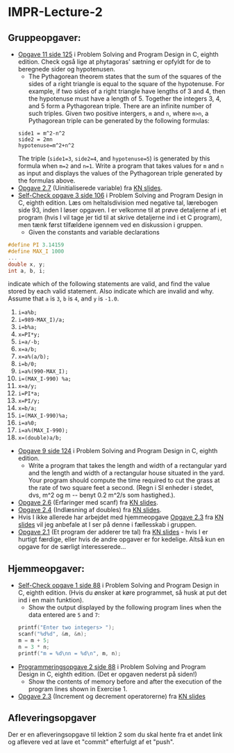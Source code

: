 # IMPR-Lecture-2

## Gruppeopgaver:

- [Opgave 11 side 125](src/exercise-PSPDC-125-11.c) i Problem Solving and Program Design in C, eighth edition. 
Check også lige at phytagoras' sætning er opfyldt for de to beregnede sider og hypotenusen.
  - The Pythagorean theorem states that the sum of the squares of the sides of a right triangle is equal to the square of the hypotenuse. For example, if two sides of a right triangle have lengths of 3 and 4, then the hypotenuse must have a length of 5. Together the integers 3, 4, and 5 form a Pythagorean triple. There are an infinite number of such triples. Given two positive intergers, `m` and `n`, where `m>n`, a Pythagorean triple can be generated by the following formulas:
   ```
  side1 = m^2-n^2
  side2 = 2mn
  hypotenuse=m^2+n^2
  ```
  The triple (`side1=3`, `side2=4`, and `hypotenuse=5`) is generated by this formula when `m=2` and `n=1`. Write a program that takes values for `m` and `n` as input and displays the values of the Pythagorean triple generated by the formulas above.
- [Opgave 2.7](src/exercise-2.7.c) (Uinitialiserede variable) fra [KN slides](http://people.cs.aau.dk/~normark/impr-c/intro-flere-opgaver-slide-exercise-1.html).
- [Self-Check opgave 3 side 106](src/exercise-PSPDC-106-3.c) i Problem Solving and Program Design in C, eighth edition. 
Læs om heltalsdivision med negative tal, lærebogen side 93, inden I løser opgaven. 
I er velkomne til at prøve detaljerne af i et program (hvis I vil tage jer tid til at skrive detaljerne ind i et C program), men tænk først tilfældene igennem ved en diskussion i gruppen.
  - Given the constants and variable declarations
```c
#define PI 3.14159
#define MAX_I 1000
...
double x, y;
int a, b, i;
```

indicate which of the following statements are valid, and find the value stored by each valid statement. Also indicate which are invalid and why. Assume that `a` is `3`, `b` is `4`, and `y` is `-1.0`.

1) `i=a%b;`
2) `i=989-MAX_I)/a;`
3) `i=b%a;`
4) `x=PI*y;`
5) `i=a/-b;`
6) `x=a/b;`
7) `x=a%(a/b);`
8) `i=b/0;`
9) `i=a%(990-MAX_I);`
10) `i=(MAX_I-990) %a;`
11) `x=a/y;`
12) `i=PI*a;`
13) `x=PI/y;`
14) `x=b/a;`
15) `i=(MAX_I-990)%a;`
16) `i=a%0;`
17) `i=a%(MAX_I-990);`
18) `x=(double)a/b;`

- [Opgave 9 side 124](src/exercise-PSPDC-124-9.c) i Problem Solving and Program Design in C, eighth edition.
  - Write a program that takes the length and width of a rectangular yard and the length and width of a rectangular house situated in the yard. Your program should compute the time required to cut the grass at the rate of two square feet a second. (Regn i SI enheder i stedet, dvs, m^2 og m -- benyt 0.2 m^2/s som hastighed.).
- [Opgave 2.6](src/exercise-2.6.c) (Erfaringer med scanf) fra [KN slides](http://people.cs.aau.dk/~normark/impr-c/intro-circle-example-slide-exercise-2.html).
- [Opgave 2.4](src/exercise-2.4.c) (Indlæsning af doubles) fra [KN slides](http://people.cs.aau.dk/~normark/impr-c/intro-scanf-slide-exercise-1.html).
- Hvis I ikke allerede har arbejdet med hjemmeopgave [Opgave 2.3](src/exercise-2.3.c) fra [KN slides](http://people.cs.aau.dk/~normark/impr-c/intro-asignments-ny-2-slide-exercise-1.html) vil jeg anbefale at I ser på denne i fællesskab i gruppen.
- [Opgave 2.1](src/exercise-2.1.c) (Et program der adderer tre tal) fra [KN slides](http://people.cs.aau.dk/~normark/impr-c/intro-types-slide-exercise-1.html) - hvis I er hurtigt færdige, eller hvis de andre opgaver er for kedelige.  Altså kun en opgave for de særligt interesserede...


## Hjemmeopgaver:

- [Self-Check opgave 1 side 88](src/exercise-PSPDC-88-1.c) i Problem Solving and Program Design in C, eighth edition. (Hvis du ønsker at køre programmet, så husk at put det ind i en main funktion).
  - Show the output displayed by the following program lines when the data entered are `5` and `7`:
  ```c
  printf("Enter two integers> ");
  scanf("%d%d", &m, &n);
  m = m + 5;
  n = 3 * n;
  printf("m = %d\nn = %d\n", m, n); 
  ```
- [Programmeringsopgave 2 side 88](src/exercise-PSPDC-88-2.c) i Problem Solving and Program Design in C, eighth edition. (Det er opgaven nederst på siden!)
  - Show the contents of memory before and after the execution of the program lines shown in Exercise 1.
- [Opgave 2.3](src/exercise-2.3.c) (Increment og decrement operatorerne) fra [KN slides](http://people.cs.aau.dk/~normark/impr-c/intro-asignments-ny-2-slide-exercise-1.html)


## Afleveringsopgaver
Der er en afleveringsopgave til lektion 2 som du skal hente fra et andet link og aflevere ved at lave et "commit" efterfulgt af et "push".
